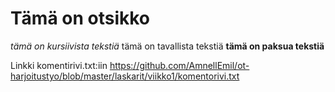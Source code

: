 # Tämä on otsikko
*tämä on kursiivista tekstiä*
tämä on tavallista tekstiä
**tämä on paksua tekstiä**


Linkki komentirivi.txt:iin https://github.com/AmnellEmil/ot-harjoitustyo/blob/master/laskarit/viikko1/komentorivi.txt
